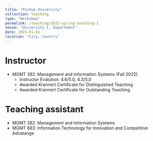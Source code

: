 ```yaml
---
title: "Purdue University"
collection: teaching
type: "Workshop"
permalink: /teaching/2015-spring-teaching-1
venue: "University 1, Department"
date: 2015-01-01
location: "City, Country"
---
```


Instructor
======
* MGMT 382: Management and Information Systems (Fall 2022)
  * Instructor Evalution: 4.6/5.0, 4.3/5.0
  * Awarded Krannert Certificate for Distinguished Teaching
  * Awarded Krannert Certificate for Outstanding Teaching 

Teaching assistant
======
* MGMT 382: Management and Information Systems
* MGMT 683: Information Technology for Innovation and Competitive Advatange

